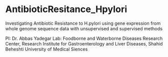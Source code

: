 # AntibioticResitance_Hpylori
Investigating Antibiotic Resistance to H.pylori using gene expression from whole genome sequence data with unsupervised and supervised methods

PI: Dr. Abbas Yadegar
Lab: Foodborne and Waterborne Diseases Research Center, Research Institute for Gastroenterology and Liver Diseases, Shahid Beheshti University of Medical Siences
